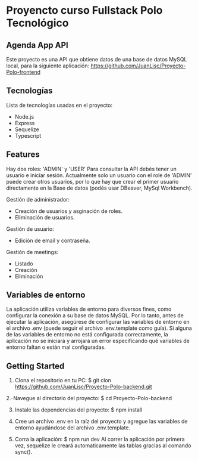 # Proyencto curso Fullstack Polo Tecnológico
## Agenda App API
Este proyecto es una API que obtiene datos de una base de datos MySQL local, para la siguiente aplicación: https://github.com/JuanLisc/Proyecto-Polo-frontend

## Tecnologías

Lista de tecnologías usadas en el proyecto:
* Node.js
* Express
* Sequelize
* Typescript

## Features

Hay dos roles: 'ADMIN' y 'USER'
Para consultar la API debés tener un usuario e iniciar sesión. Actualmente solo un usuario con el role de 'ADMIN' puede crear otros usuarios, por lo que hay que crear el primer usuario directamente en la Base de datos (podés usar DBeaver, MySql Workbench).

Gestión de administrador:
* Creación de usuarios y asginación de roles.
* Eliminación de usuarios.

Gestión de usuario:
* Edición de email y contraseña.

Gestión de meetings:
* Listado
* Creación
* Eliminación

## Variables de entorno

La aplicación utiliza variables de entorno para diversos fines, como configurar la conexión a su base de datos MySQL. Por lo tanto, antes de ejecutar la aplicación, asegúrese de configurar las variables de entorno en el archivo .env (puede seguir el archivo .env.template como guía). Si alguna de las variables de entorno no está configurada correctamente, la aplicación no se iniciará y arrojará un error especificando qué variables de entorno faltan o están mal configuradas.

## Getting Started

1. Clona el repositorio en tu PC:
$ git clon https://github.com/JuanLisc/Proyecto-Polo-backend.git

2.-Navegue al directorio del proyecto:
$ cd Proyecto-Polo-backend

3. Instale las dependencias del proyecto:
$ npm install

4. Cree un archivo .env en la raíz del proyecto y agregue las variables de entorno ayudándose del archivo .env.template.

5. Corra la aplicación:
$ npm run dev
Al correr la aplicación por primera vez, sequelize le creará automaticamente las tablas gracias al comando sync().
